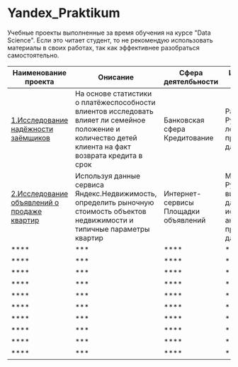 # Yandex_Praktikum
Учебные проекты выполненные за время обучения на курсе  "Data Science".
Если это читает студент, то не рекомендую использовать материалы в своих работах, так как эффективнее разобраться самостоятельно.

|Наименование проекта|Онисание|Сфера деятелбьности|Использованные инструменты|
|-----|------|-------|------|
|[1.Исследование надёжности заёмщиков]()|На основе статистики о платёжеспособности влиентов исследовать влияет ли семейное положение и количество детей клиента на факт возврата кредита в срок |Банковская сфера Кредитование|Pandas PyMystem3 Python лемматизация предобработка данных|
|[2.Исследование объявлений о продаже квартир]()|Используя данные сервиса Яндекс.Недвижимость, определить рыночную стоимость объектов недвижимости и типичные параметры квартир |Интернет-сервисы Площадки объявлений|Matplotlib Pandas Python визуализация данных исследовательский анализ данных предобработка данных|
|****|***|****|****|****|
|****|***|****|****|****|
|****|***|****|****|****|
|****|***|****|****|****|
|****|***|****|****|****|
|****|***|****|****|****|
|****|***|****|****|****|
|****|***|****|****|****|
|****|***|****|****|****|
|****|***|****|****|****|
